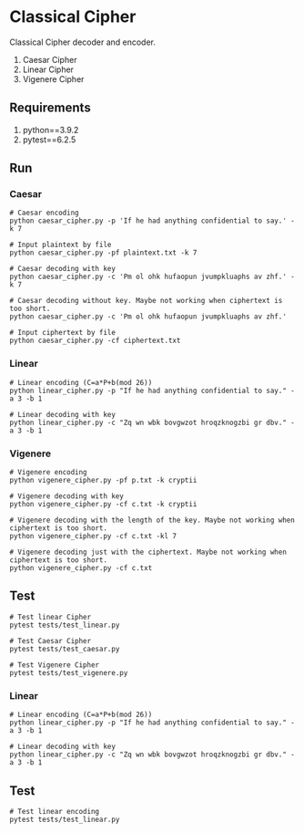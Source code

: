 # Classical Cipher
Classical Cipher decoder and encoder.
1. Caesar Cipher
2. Linear Cipher
3. Vigenere Cipher


## Requirements
1. python==3.9.2
2. pytest==6.2.5

## Run
### Caesar
```shell
# Caesar encoding
python caesar_cipher.py -p 'If he had anything confidential to say.' -k 7

# Input plaintext by file
python caesar_cipher.py -pf plaintext.txt -k 7

# Caesar decoding with key
python caesar_cipher.py -c 'Pm ol ohk hufaopun jvumpkluaphs av zhf.' -k 7

# Caesar decoding without key. Maybe not working when ciphertext is too short.
python caesar_cipher.py -c 'Pm ol ohk hufaopun jvumpkluaphs av zhf.'

# Input ciphertext by file
python caesar_cipher.py -cf ciphertext.txt
```

### Linear
```shell
# Linear encoding (C=a*P+b(mod 26))
python linear_cipher.py -p "If he had anything confidential to say." -a 3 -b 1

# Linear decoding with key
python linear_cipher.py -c "Zq wn wbk bovgwzot hroqzknogzbi gr dbv." -a 3 -b 1

```

### Vigenere
```shell
# Vigenere encoding
python vigenere_cipher.py -pf p.txt -k cryptii

# Vigenere decoding with key
python vigenere_cipher.py -cf c.txt -k cryptii

# Vigenere decoding with the length of the key. Maybe not working when ciphertext is too short.
python vigenere_cipher.py -cf c.txt -kl 7

# Vigenere decoding just with the ciphertext. Maybe not working when ciphertext is too short.
python vigenere_cipher.py -cf c.txt
```

## Test
```shell
# Test linear Cipher
pytest tests/test_linear.py

# Test Caesar Cipher
pytest tests/test_caesar.py

# Test Vigenere Cipher
pytest tests/test_vigenere.py
```

### Linear
```shell
# Linear encoding (C=a*P+b(mod 26))
python linear_cipher.py -p "If he had anything confidential to say." -a 3 -b 1

# Linear decoding with key
python linear_cipher.py -c "Zq wn wbk bovgwzot hroqzknogzbi gr dbv." -a 3 -b 1

```

## Test
```shell
# Test linear encoding
pytest tests/test_linear.py

```

